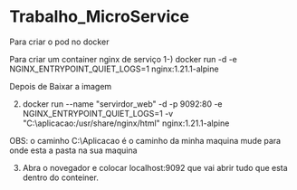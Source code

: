 # Trabalho_MicroService
Para criar o pod no docker

Para criar um container nginx de serviço
1-)   docker run -d -e NGINX_ENTRYPOINT_QUIET_LOGS=1 nginx:1.21.1-alpine

Depois de Baixar a imagem 

2) docker run --name "servirdor_web" -d -p 9092:80 -e NGINX_ENTRYPOINT_QUIET_LOGS=1 -v "C:\aplicacao:/usr/share/nginx/html" nginx:1.21.1-alpine

OBS: o caminho C:\Aplicacao é o caminho da minha maquina mude para onde esta a pasta na sua maquina

3) Abra o novegador e colocar localhost:9092 que vai abrir tudo que esta dentro do conteiner.
